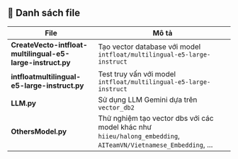 ## 📂 Danh sách file

| File | Mô tả |
|------|-------|
| **CreateVecto-intfloat-multilingual-e5-large-instruct.py** | Tạo vector database với model `intfloat/multilingual-e5-large-instruct` |
| **intfloatmultilingual-e5-large-instruct.py** | Test truy vấn với model `intfloat/multilingual-e5-large-instruct` |
| **LLM.py** | Sử dụng LLM Gemini dựa trên `vector_db2` |
| **OthersModel.py** | Thử nghiệm tạo vector dbs với các model khác như `hiieu/halong_embedding`, `AITeamVN/Vietnamese_Embedding`, ... |
